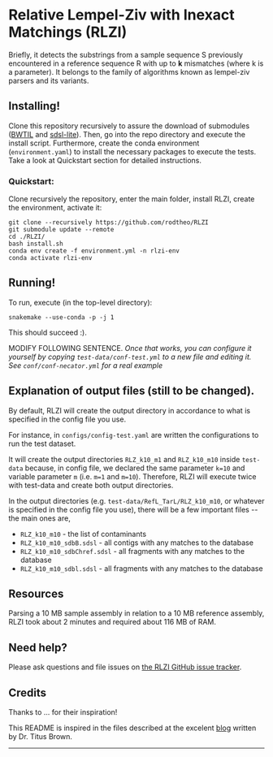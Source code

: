 # Relative Lempel-Ziv with Inexact Matchings (RLZI)

Briefly, it detects the substrings from a sample sequence S previously encountered in a reference sequence R with up to **k** mismatches (where k is a parameter). It belongs to the family of algorithms known as lempel-ziv parsers and its variants.

## Installing!

Clone this repository recursively to assure the download of submodules ([BWTIL](https://github.com/rodtheo/BWTIL) and [sdsl-lite](https://github.com/simongog/sdsl-lite)). Then, go into the repo directory and execute the install script. Furthermore, create the conda environment (`environment.yaml`) to install the necessary packages to execute the tests. Take a look at Quickstart section for detailed instructions.

### Quickstart:

Clone recursively the repository, enter the main folder, install RLZI, create the environment, activate it:

```
git clone --recursively https://github.com/rodtheo/RLZI
git submodule update --remote
cd ./RLZI/
bash install.sh
conda env create -f environment.yml -n rlzi-env
conda activate rlzi-env
```

## Running!

To run, execute (in the top-level directory):

```
snakemake --use-conda -p -j 1
```

This should succeed :).

MODIFY FOLLOWING SENTENCE.
_Once that works, you can configure it yourself by copying
`test-data/conf-test.yml` to a new file and editing it. See
`conf/conf-necator.yml` for a real example_

## Explanation of output files (still to be changed).

By default, RLZI will create the output directory in accordance to what is specified in the config file you use.

For instance, in `configs/config-test.yaml` are written the configurations to run the test dataset.

It will create the output directories `RLZ_k10_m1` and `RLZ_k10_m10` inside `test-data` because, in config file, we declared the same parameter `k=10` and variable parameter `m` (i.e. `m=1` and `m=10`). Therefore, RLZI will execute twice with test-data and create both output directories.

In the output directories (e.g. `test-data/RefL_TarL/RLZ_k10_m10`, or whatever is specified
in the config file you use), there will be a few important files --
the main ones are,

* `RLZ_k10_m10` - the list of contaminants
* `RLZ_k10_m10_sdbB.sdsl` - all contigs with any matches to the database
* `RLZ_k10_m10_sdbChref.sdsl` - all fragments with any matches to the database
* `RLZ_k10_m10_sdbl.sdsl` - all fragments with any matches to the database

## Resources

Parsing a 10 MB sample assembly in relation to a 10 MB reference assembly, RLZI took about 2 minutes and required about 116 MB of RAM.

## Need help?

Please ask questions and file issues on [the RLZI GitHub issue tracker](https://github.com/rodtheo/RLZI/issues).

## Credits

Thanks to ... for their inspiration!

This README is inspired in the files described at the excelent [blog](http://ivory.idyll.org/blog/2020-software-and-workflow-dev-practices.html) written by Dr. Titus Brown.

----
